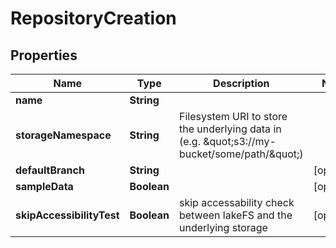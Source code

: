 

# RepositoryCreation


## Properties

Name | Type | Description | Notes
------------ | ------------- | ------------- | -------------
**name** | **String** |  | 
**storageNamespace** | **String** | Filesystem URI to store the underlying data in (e.g. \&quot;s3://my-bucket/some/path/\&quot;) | 
**defaultBranch** | **String** |  |  [optional]
**sampleData** | **Boolean** |  |  [optional]
**skipAccessibilityTest** | **Boolean** | skip accessability check between lakeFS and the underlying storage |  [optional]



